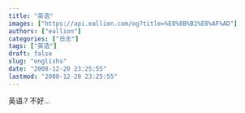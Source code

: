 ```yaml
---
title: "英语"
images: ["https://api.eallion.com/og?title=%E8%8B%B1%E8%AF%AD"]
authors: ["eallion"]
categories: ["日志"]
tags: ["英语"]
draft: false
slug: "englishs"
date: "2008-12-20 23:25:55"
lastmod: "2008-12-20 23:25:55"
---
```


英语.?
不好...
